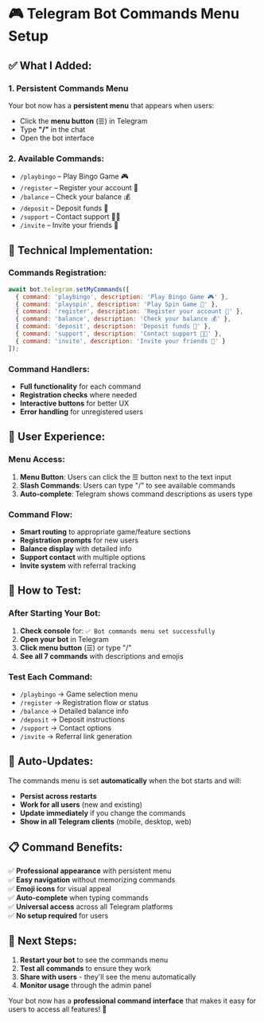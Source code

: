 # 🎮 Telegram Bot Commands Menu Setup

## ✅ **What I Added:**

### **1. Persistent Commands Menu**
Your bot now has a **persistent menu** that appears when users:
- Click the **menu button** (☰) in Telegram
- Type **"/"** in the chat
- Open the bot interface

### **2. Available Commands:**
- `/playbingo` – Play Bingo Game 🎮
- `/register` – Register your account 📱
- `/balance` – Check your balance 💰
- `/deposit` – Deposit funds 🏦
- `/support` – Contact support 👨‍💻
- `/invite` – Invite your friends 👥

## 🔧 **Technical Implementation:**

### **Commands Registration:**
```javascript
await bot.telegram.setMyCommands([
  { command: 'playbingo', description: 'Play Bingo Game 🎮' },
  { command: 'playspin', description: 'Play Spin Game 🎰' },
  { command: 'register', description: 'Register your account 📱' },
  { command: 'balance', description: 'Check your balance 💰' },
  { command: 'deposit', description: 'Deposit funds 🏦' },
  { command: 'support', description: 'Contact support 👨‍💻' },
  { command: 'invite', description: 'Invite your friends 👥' }
]);
```

### **Command Handlers:**
- **Full functionality** for each command
- **Registration checks** where needed
- **Interactive buttons** for better UX
- **Error handling** for unregistered users

## 📱 **User Experience:**

### **Menu Access:**
1. **Menu Button**: Users can click the ☰ button next to the text input
2. **Slash Commands**: Users can type "/" to see available commands
3. **Auto-complete**: Telegram shows command descriptions as users type

### **Command Flow:**
- **Smart routing** to appropriate game/feature sections
- **Registration prompts** for new users
- **Balance display** with detailed info
- **Support contact** with multiple options
- **Invite system** with referral tracking

## 🚀 **How to Test:**

### **After Starting Your Bot:**
1. **Check console** for: `✅ Bot commands menu set successfully`
2. **Open your bot** in Telegram
3. **Click menu button** (☰) or type "/"
4. **See all 7 commands** with descriptions and emojis

### **Test Each Command:**
- `/playbingo` → Game selection menu
- `/register` → Registration flow or status
- `/balance` → Detailed balance info
- `/deposit` → Deposit instructions
- `/support` → Contact options
- `/invite` → Referral link generation

## 🔄 **Auto-Updates:**

The commands menu is set **automatically** when the bot starts and will:
- **Persist across restarts**
- **Work for all users** (new and existing)
- **Update immediately** if you change the commands
- **Show in all Telegram clients** (mobile, desktop, web)

## 📋 **Command Benefits:**

✅ **Professional appearance** with persistent menu  
✅ **Easy navigation** without memorizing commands  
✅ **Emoji icons** for visual appeal  
✅ **Auto-complete** when typing commands  
✅ **Universal access** across all Telegram platforms  
✅ **No setup required** for users  

## 🎯 **Next Steps:**

1. **Restart your bot** to see the commands menu
2. **Test all commands** to ensure they work
3. **Share with users** - they'll see the menu automatically
4. **Monitor usage** through the admin panel

Your bot now has a **professional command interface** that makes it easy for users to access all features! 🚀
